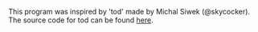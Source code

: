 
This program was inspired by 'tod' made by Michal Siwek (@skycocker).    
The source code for tod can be found [here](https://github.com/skycocker/tod).
